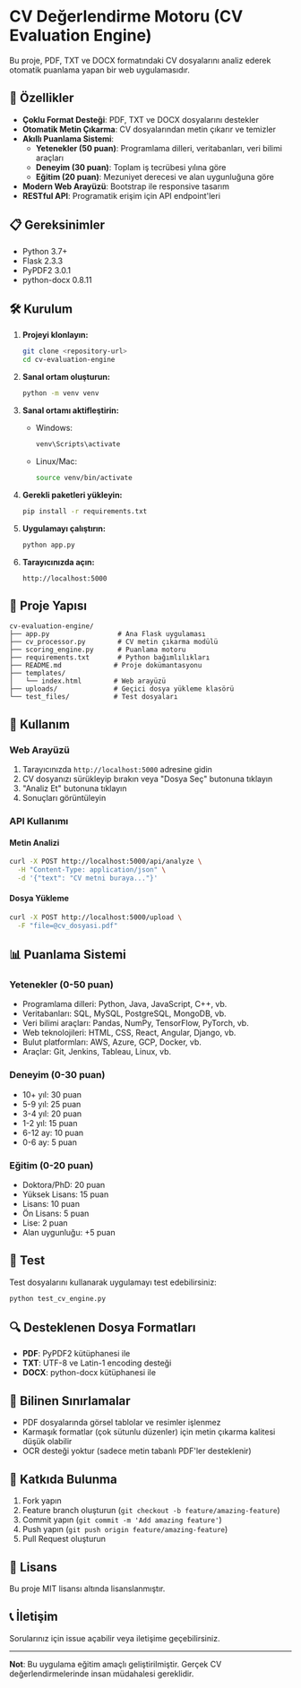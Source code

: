 # CV Değerlendirme Motoru (CV Evaluation Engine)

Bu proje, PDF, TXT ve DOCX formatındaki CV dosyalarını analiz ederek otomatik puanlama yapan bir web uygulamasıdır.

## 🚀 Özellikler

- **Çoklu Format Desteği**: PDF, TXT ve DOCX dosyalarını destekler
- **Otomatik Metin Çıkarma**: CV dosyalarından metin çıkarır ve temizler
- **Akıllı Puanlama Sistemi**:
  - **Yetenekler (50 puan)**: Programlama dilleri, veritabanları, veri bilimi araçları
  - **Deneyim (30 puan)**: Toplam iş tecrübesi yılına göre
  - **Eğitim (20 puan)**: Mezuniyet derecesi ve alan uygunluğuna göre
- **Modern Web Arayüzü**: Bootstrap ile responsive tasarım
- **RESTful API**: Programatik erişim için API endpoint'leri

## 📋 Gereksinimler

- Python 3.7+
- Flask 2.3.3
- PyPDF2 3.0.1
- python-docx 0.8.11

## 🛠️ Kurulum

1. **Projeyi klonlayın:**
   ```bash
   git clone <repository-url>
   cd cv-evaluation-engine
   ```

2. **Sanal ortam oluşturun:**
   ```bash
   python -m venv venv
   ```

3. **Sanal ortamı aktifleştirin:**
   - Windows:
     ```bash
     venv\Scripts\activate
     ```
   - Linux/Mac:
     ```bash
     source venv/bin/activate
     ```

4. **Gerekli paketleri yükleyin:**
   ```bash
   pip install -r requirements.txt
   ```

5. **Uygulamayı çalıştırın:**
   ```bash
   python app.py
   ```

6. **Tarayıcınızda açın:**
   ```
   http://localhost:5000
   ```

## 📁 Proje Yapısı

```
cv-evaluation-engine/
├── app.py                 # Ana Flask uygulaması
├── cv_processor.py        # CV metin çıkarma modülü
├── scoring_engine.py      # Puanlama motoru
├── requirements.txt       # Python bağımlılıkları
├── README.md             # Proje dokümantasyonu
├── templates/
│   └── index.html        # Web arayüzü
├── uploads/              # Geçici dosya yükleme klasörü
└── test_files/           # Test dosyaları
```

## 🔧 Kullanım

### Web Arayüzü

1. Tarayıcınızda `http://localhost:5000` adresine gidin
2. CV dosyanızı sürükleyip bırakın veya "Dosya Seç" butonuna tıklayın
3. "Analiz Et" butonuna tıklayın
4. Sonuçları görüntüleyin

### API Kullanımı

#### Metin Analizi
```bash
curl -X POST http://localhost:5000/api/analyze \
  -H "Content-Type: application/json" \
  -d '{"text": "CV metni buraya..."}'
```

#### Dosya Yükleme
```bash
curl -X POST http://localhost:5000/upload \
  -F "file=@cv_dosyasi.pdf"
```

## 📊 Puanlama Sistemi

### Yetenekler (0-50 puan)
- Programlama dilleri: Python, Java, JavaScript, C++, vb.
- Veritabanları: SQL, MySQL, PostgreSQL, MongoDB, vb.
- Veri bilimi araçları: Pandas, NumPy, TensorFlow, PyTorch, vb.
- Web teknolojileri: HTML, CSS, React, Angular, Django, vb.
- Bulut platformları: AWS, Azure, GCP, Docker, vb.
- Araçlar: Git, Jenkins, Tableau, Linux, vb.

### Deneyim (0-30 puan)
- 10+ yıl: 30 puan
- 5-9 yıl: 25 puan
- 3-4 yıl: 20 puan
- 1-2 yıl: 15 puan
- 6-12 ay: 10 puan
- 0-6 ay: 5 puan

### Eğitim (0-20 puan)
- Doktora/PhD: 20 puan
- Yüksek Lisans: 15 puan
- Lisans: 10 puan
- Ön Lisans: 5 puan
- Lise: 2 puan
- Alan uygunluğu: +5 puan

## 🧪 Test

Test dosyalarını kullanarak uygulamayı test edebilirsiniz:

```bash
python test_cv_engine.py
```

## 🔍 Desteklenen Dosya Formatları

- **PDF**: PyPDF2 kütüphanesi ile
- **TXT**: UTF-8 ve Latin-1 encoding desteği
- **DOCX**: python-docx kütüphanesi ile

## 🚨 Bilinen Sınırlamalar

- PDF dosyalarında görsel tablolar ve resimler işlenmez
- Karmaşık formatlar (çok sütunlu düzenler) için metin çıkarma kalitesi düşük olabilir
- OCR desteği yoktur (sadece metin tabanlı PDF'ler desteklenir)

## 🤝 Katkıda Bulunma

1. Fork yapın
2. Feature branch oluşturun (`git checkout -b feature/amazing-feature`)
3. Commit yapın (`git commit -m 'Add amazing feature'`)
4. Push yapın (`git push origin feature/amazing-feature`)
5. Pull Request oluşturun

## 📄 Lisans

Bu proje MIT lisansı altında lisanslanmıştır.

## 📞 İletişim

Sorularınız için issue açabilir veya iletişime geçebilirsiniz.

---

**Not**: Bu uygulama eğitim amaçlı geliştirilmiştir. Gerçek CV değerlendirmelerinde insan müdahalesi gereklidir.
